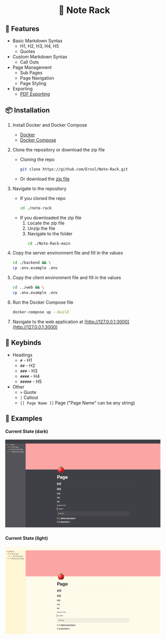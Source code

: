 <h1 align="center">
    📝 Note Rack
</h1>

## 🌳 Features
* Basic Markdown Syntax
    * H1, H2, H3, H4, H5
    * Quotes
* Custom Markdown Syntax
    * Call Outs
* Page Management
    * Sub Pages
    * Page Navigation
    * Page Styling
* Exporting
    * [PDF Exporting](./images/Note%20Rack%20Page.pdf)

## 📦 Installation
1. Install Docker and Docker Compose
    - [Docker](https://docs.docker.com/get-docker/)
    - [Docker Compose](https://docs.docker.com/compose/install/)

2. Clone the repository or download the zip file
    * Cloning the repo
        ```bash
        git clone https://github.com/Eroxl/Note-Rack.git
        ```
    * Or download the [zip file](https://github.com/Eroxl/Note-Rack/archive/refs/heads/main.zip)

3. Navigate to the repository
    * If you cloned the repo
        ```bash
        cd ./note-rack
        ```
    * If you downloaded the zip file
        1. Locate the zip file
        2. Unzip the file
        3. Navigate to the folder
            ```bash
            cd ./Note-Rack-main
            ```

4. Copy the server environment file and fill in the values
    ```bash
    cd ./backend && \
    cp .env.example .env
    ```

5. Copy the client environment file and fill in the values
    ```bash
    cd ../web && \
    cp .env.example .env
    ```

6. Run the Docker Compose file
    ```bash
    docker-compose up --build
    ```

7. Navigate to the web application at [http://127.0.0.1:3000](http://127.0.0.1:3000)

## 🎹 Keybinds
- Headings
    - `#` - H1
    - `##` - H2
    - `###` - H3
    - `####` - H4
    - `#####` - H5
- Other
    - `>` Quote
    - `|` Callout
    -  `[[ Page Name ]]` Page ("Page Name" can be any string)

## 🔬 Examples

#### Current State (dark)
<img src="./images/Desktop_Current_State_Dark.png" width="500">

#### Current State (light)
<img src="./images/Desktop_Current_State.png" width="500">
